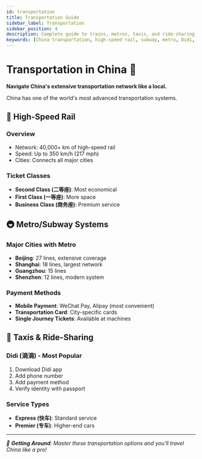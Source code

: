 ```yaml
---
id: transportation
title: Transportation Guide
sidebar_label: Transportation
sidebar_position: 4
description: Complete guide to trains, metros, taxis, and ride-sharing in China
keywords: [China transportation, high-speed rail, subway, metro, Didi, taxi, public transport]
---
```


# Transportation in China 🚄

**Navigate China's extensive transportation network like a local.**

China has one of the world's most advanced transportation systems.

## 🚄 High-Speed Rail

### **Overview**
- Network: 40,000+ km of high-speed rail
- Speed: Up to 350 km/h (217 mph)
- Cities: Connects all major cities

### **Ticket Classes**
- **Second Class (二等座)**: Most economical
- **First Class (一等座)**: More space
- **Business Class (商务座)**: Premium service

## 🚇 Metro/Subway Systems

### **Major Cities with Metro**
- **Beijing**: 27 lines, extensive coverage
- **Shanghai**: 18 lines, largest network
- **Guangzhou**: 15 lines
- **Shenzhen**: 12 lines, modern system

### **Payment Methods**
- **Mobile Payment**: WeChat Pay, Alipay (most convenient)
- **Transportation Card**: City-specific cards
- **Single Journey Tickets**: Available at machines

## 🚖 Taxis & Ride-Sharing

### **Didi (滴滴) - Most Popular**
1. Download Didi app
2. Add phone number
3. Add payment method
4. Verify identity with passport

### **Service Types**
- **Express (快车)**: Standard service
- **Premier (专车)**: Higher-end cars

---

*🚀 **Getting Around**: Master these transportation options and you'll travel China like a pro!* 